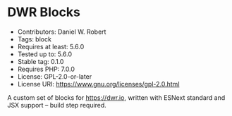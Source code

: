 # DWR Blocks

- Contributors:      Daniel W. Robert
- Tags:              block
- Requires at least: 5.6.0
- Tested up to:      5.6.0
- Stable tag:        0.1.0
- Requires PHP:      7.0.0
- License:           GPL-2.0-or-later
- License URI:       https://www.gnu.org/licenses/gpl-2.0.html

A custom set of blocks for https://dwr.io, written with ESNext standard and JSX support – build step required.
